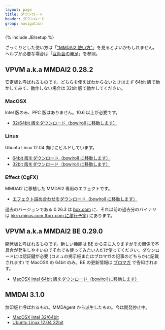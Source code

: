```yaml
---
layout: page
title: ダウンロード
header: ダウンロード
group: navigation
---
```

{% include JB/setup %}

ざっくりとした使い方は「["MMDAI2 使い方"](http://ch.nicovideo.jp/MMDAI/blomaga/ar37961)」を見るとよいかもしれません。ヘルプが必要な場合は「[互助会の発足](http://ch.nicovideo.jp/MMDAI/blomaga/ar140129)」を参照。

VPVM a.k.a MMDAI2 0.28.2
------------------------

安定版と呼ばれるものです。どちらを使えばわからないときはまず 64bit 版で動かしてみて、動作しない場合は 32bit 版で動かしてください。

### MacOSX

Intel 版のみ、PPC 版はありません。10.6 以上が必要です。

 - [32/64bit 版をダウンロード（bowlroll に移動します）](http://bowlroll.net/up/dl2185)

### Linux

Ubuntu Linux 12.04 向けにビルドしています。

 - [64bit 版をダウンロード（bowlroll に移動します）](http://bowlroll.net/up/dl6204)
 - [32bit 版をダウンロード（bowlroll に移動します）](http://bowlroll.net/up/dl2210)

### Effect (CgFX)

MMDAI2 に移植した MMDAI2 専用のエフェクトです。

 - [エフェクト詰め合わせをダウンロード（bowlroll に移動します）](http://bowlroll.net/up/dl8216)

過去のバージョンである 0.26.3 は [box.com](https://www.box.com/s/pgg34l2lhau3r0xm12u8) に、それ以前の過去分のバイナリは [hkrn.minus.com (box.com に移行予定)](http://hkrn.minus.com) にあります。

VPVM a.k.a MMDAI2 BE 0.29.0
-------------------------------

開発版と呼ばれるものです。新しい機能は BE から先に入りますがその関係で不具合が発生しやすいのでそれでも使ってみたい人だけ使ってください。ダウンロードには認証鍵が必要 (コミュの掲示板またはブロマガの記事のどちらかに記載されます) で MacOSX の 64bit のみ。BE の更新情報は [ブロマガ](http://ch.nicovideo.jp/MMDAI/) で告知されます。

 - [MacOSX Intel 64bit 版をダウンロード（bowlroll に移動します）](http://bowlroll.net/up/dl4577)

MMDAI 3.1.0
-----------

無印版と呼ばれるもの。MMDAgent から派生したもの。今は開発停止中。

 - [MacOSX Intel 32/64bit](http://bowlroll.net/up/dl2416)
 - [Ubuntu Linux 12.04 32bit](http://bowlroll.net/up/dl4419)

